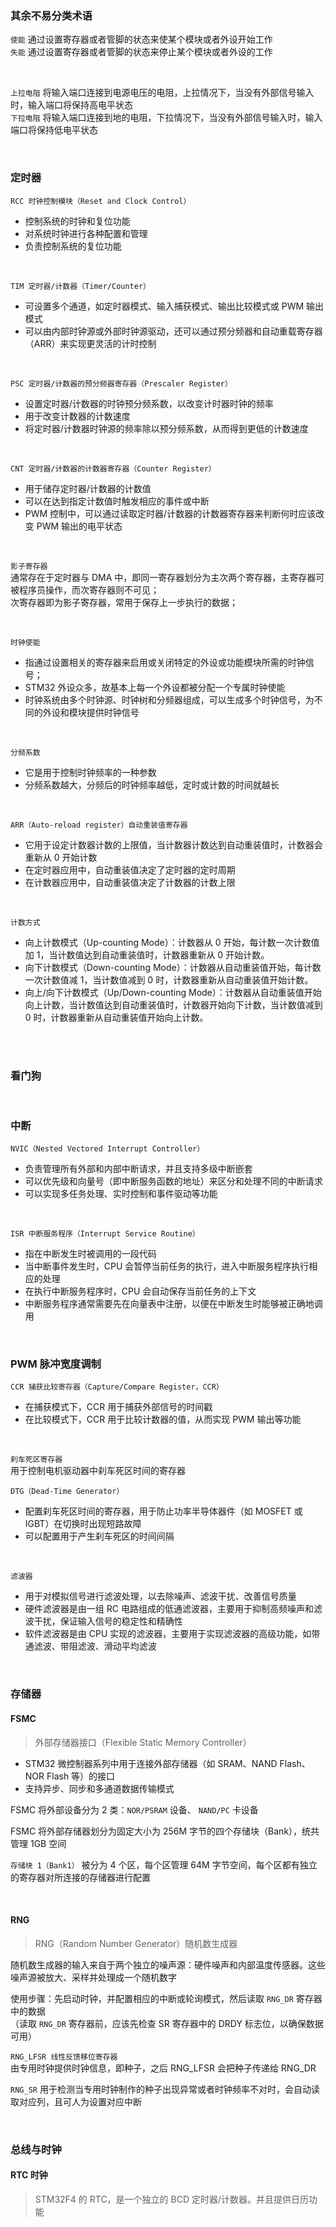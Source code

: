### 其余不易分类术语

`使能` 通过设置寄存器或者管脚的状态来使某个模块或者外设开始工作  
`失能` 通过设置寄存器或者管脚的状态来停止某个模块或者外设的工作

<br>

`上拉电阻` 将输入端口连接到电源电压的电阻，上拉情况下，当没有外部信号输入时，输入端口将保持高电平状态  
`下拉电阻` 将输入端口连接到地的电阻，下拉情况下，当没有外部信号输入时，输入端口将保持低电平状态

<br>

### 定时器

`RCC 时钟控制模块（Reset and Clock Control）`

- 控制系统的时钟和复位功能
- 对系统时钟进行各种配置和管理
- 负责控制系统的复位功能

<br>

`TIM 定时器/计数器（Timer/Counter）`

- 可设置多个通道，如定时器模式、输入捕获模式、输出比较模式或 PWM 输出模式
- 可以由内部时钟源或外部时钟源驱动，还可以通过预分频器和自动重载寄存器（ARR）来实现更灵活的计时控制

<br>

`PSC 定时器/计数器的预分频器寄存器（Prescaler Register）`

- 设置定时器/计数器的时钟预分频系数，以改变计时器时钟的频率
- 用于改变计数器的计数速度
- 将定时器/计数器时钟源的频率除以预分频系数，从而得到更低的计数速度

<br>

`CNT 定时器/计数器的计数器寄存器（Counter Register）`

- 用于储存定时器/计数器的计数值
- 可以在达到指定计数值时触发相应的事件或中断
- PWM 控制中，可以通过读取定时器/计数器的计数器寄存器来判断何时应该改变 PWM 输出的电平状态

<br>

`影子寄存器`  
通常存在于定时器与 DMA 中，即同一寄存器划分为主次两个寄存器，主寄存器可被程序员操作，而次寄存器则不可见；  
次寄存器即为影子寄存器，常用于保存上一步执行的数据；

<br>

`时钟使能`

- 指通过设置相关的寄存器来启用或关闭特定的外设或功能模块所需的时钟信号；
- STM32 外设众多，故基本上每一个外设都被分配一个专属时钟使能
- 时钟系统由多个时钟源、时钟树和分频器组成，可以生成多个时钟信号，为不同的外设和模块提供时钟信号

<br>

`分频系数`

- 它是用于控制时钟频率的一种参数
- 分频系数越大，分频后的时钟频率越低，定时或计数的时间就越长

<br>

`ARR（Auto-reload register）自动重装值寄存器`

- 它用于设定计数器计数的上限值，当计数器计数达到自动重装值时，计数器会重新从 0 开始计数
- 在定时器应用中，自动重装值决定了定时器的定时周期
- 在计数器应用中，自动重装值决定了计数器的计数上限

<br>

`计数方式`

- 向上计数模式（Up-counting Mode）：计数器从 0 开始，每计数一次计数值加 1，当计数值达到自动重装值时，计数器重新从 0 开始计数。
- 向下计数模式（Down-counting Mode）：计数器从自动重装值开始，每计数一次计数值减 1，当计数值减到 0 时，计数器重新从自动重装值开始计数。
- 向上/向下计数模式（Up/Down-counting Mode）：计数器从自动重装值开始向上计数，当计数值达到自动重装值时，计数器开始向下计数，当计数值减到 0 时，计数器重新从自动重装值开始向上计数。

<br>

<br>

### 看门狗

<br>

### 中断

`NVIC（Nested Vectored Interrupt Controller）`

- 负责管理所有外部和内部中断请求，并且支持多级中断嵌套
- 可以优先级和向量号（即中断服务函数的地址）来区分和处理不同的中断请求
- 可以实现多任务处理、实时控制和事件驱动等功能

<br>

`ISR 中断服务程序（Interrupt Service Routine）`

- 指在中断发生时被调用的一段代码
- 当中断事件发生时，CPU 会暂停当前任务的执行，进入中断服务程序执行相应的处理
- 在执行中断服务程序时，CPU 会自动保存当前任务的上下文
- 中断服务程序通常需要先在向量表中注册，以便在中断发生时能够被正确地调用

<br>

### PWM 脉冲宽度调制

`CCR 捕获比较寄存器（Capture/Compare Register，CCR）`

- 在捕获模式下，CCR 用于捕获外部信号的时间戳
- 在比较模式下，CCR 用于比较计数器的值，从而实现 PWM 输出等功能

<br>

`刹车死区寄存器`  
用于控制电机驱动器中刹车死区时间的寄存器

`DTG（Dead-Time Generator）`

- 配置刹车死区时间的寄存器，用于防止功率半导体器件（如 MOSFET 或 IGBT）在切换时出现短路故障
- 可以配置用于产生刹车死区的时间间隔

<br>

`滤波器`

- 用于对模拟信号进行滤波处理，以去除噪声、滤波干扰、改善信号质量
- 硬件滤波器是由一组 RC 电路组成的低通滤波器，主要用于抑制高频噪声和滤波干扰，保证输入信号的稳定性和精确性
- 软件滤波器是由 CPU 实现的滤波器，主要用于实现滤波器的高级功能，如带通滤波、带阻滤波、滑动平均滤波

<br>

### 存储器

#### FSMC

> 外部存储器接口（Flexible Static Memory Controller）

- STM32 微控制器系列中用于连接外部存储器（如 SRAM、NAND Flash、NOR Flash 等）的接口
- 支持异步、同步和多通道数据传输模式

FSMC 将外部设备分为 2 类：`NOR/PSRAM` 设备、
`NAND/PC` 卡设备

FSMC 将外部存储器划分为固定大小为 256M 字节的四个存储块（Bank），统共管理 1GB 空间

`存储块 1（Bank1）` 被分为 4 个区，每个区管理 64M 字节空间，每个区都有独立的寄存器对所连接的存储器进行配置

<br>

#### RNG

> RNG（Random Number Generator）随机数生成器

随机数生成器的输入来自于两个独立的噪声源：硬件噪声和内部温度传感器。这些噪声源被放大、采样并处理成一个随机数字

使用步骤：先启动时钟，并配置相应的中断或轮询模式，然后读取 `RNG_DR` 寄存器中的数据  
（读取 `RNG_DR` 寄存器前，应该先检查 SR 寄存器中的 DRDY 标志位，以确保数据可用）

`RNG_LFSR 线性反馈移位寄存器`  
由专用时钟提供时钟信息，即种子，之后 RNG_LFSR 会把种子传递给 RNG_DR

`RNG_SR` 用于检测当专用时钟制作的种子出现异常或者时钟频率不对时，会自动读取对应列，且可人为设置对应中断

<br>

### 总线与时钟

#### RTC 时钟

> STM32F4 的 RTC，是一个独立的 BCD 定时器/计数器。并且提供日历功能
